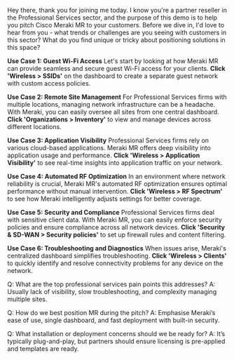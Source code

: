 Hey there, thank you for joining me today. I know you're a partner reseller in the Professional Services sector, and the purpose of this demo is to help you pitch Cisco Meraki MR to your customers. Before we dive in, I'd love to hear from you - what trends or challenges are you seeing with customers in this sector? What do you find unique or tricky about positioning solutions in this space?

**Use Case 1: Guest Wi-Fi Access**
Let's start by looking at how Meraki MR can provide seamless and secure guest Wi-Fi access for your clients. **Click 'Wireless > SSIDs'** on the dashboard to create a separate guest network with custom access policies.

**Use Case 2: Remote Site Management**
For Professional Services firms with multiple locations, managing network infrastructure can be a headache. With Meraki, you can easily oversee all sites from one central dashboard. **Click 'Organizations > Inventory'** to view and manage devices across different locations.

**Use Case 3: Application Visibility**
Professional Services firms rely on various cloud-based applications. Meraki MR offers deep visibility into application usage and performance. **Click 'Wireless > Application Visibility'** to see real-time insights into application traffic on your network.

**Use Case 4: Automated RF Optimization**
In an environment where network reliability is crucial, Meraki MR's automated RF optimization ensures optimal performance without manual intervention. **Click 'Wireless > RF Spectrum'** to see how Meraki intelligently adjusts settings for better coverage.

**Use Case 5: Security and Compliance**
Professional Services firms deal with sensitive client data. With Meraki MR, you can easily enforce security policies and ensure compliance across all network devices. **Click 'Security & SD-WAN > Security policies'** to set up firewall rules and content filtering.

**Use Case 6: Troubleshooting and Diagnostics**
When issues arise, Meraki's centralized dashboard simplifies troubleshooting. **Click 'Wireless > Clients'** to quickly identify and resolve connectivity problems for any device on the network.

Q: What are the top professional services pain points this addresses?
A: Usually lack of visibility, slow troubleshooting, and complexity managing multiple sites.

Q: How do we best position MR during the pitch?
A: Emphasise Meraki’s ease of use, single dashboard, and fast deployment with built-in security.

Q: What installation or deployment concerns should we be ready for?
A: It’s typically plug-and-play, but partners should ensure licensing is pre-applied and templates are ready.